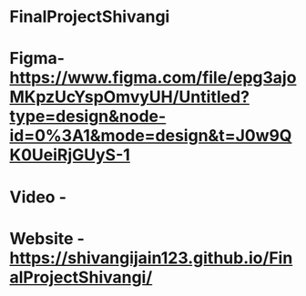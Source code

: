 # FinalProjectShivangi

# Figma- https://www.figma.com/file/epg3ajoMKpzUcYspOmvyUH/Untitled?type=design&node-id=0%3A1&mode=design&t=J0w9QK0UeiRjGUyS-1
# Video - 
# Website - https://shivangijain123.github.io/FinalProjectShivangi/
